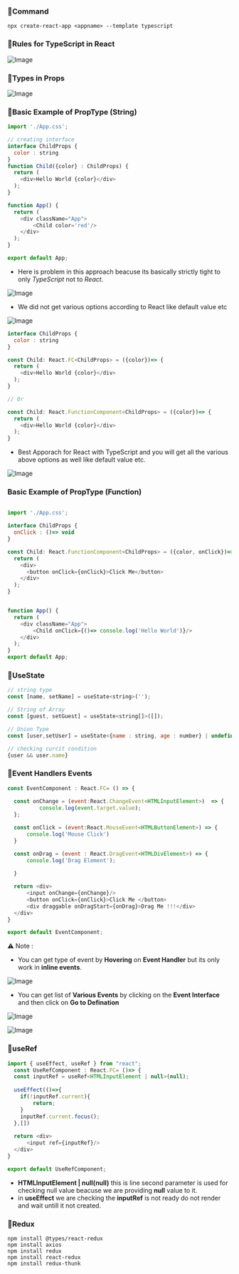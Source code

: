 ### 📘Command
```
npx create-react-app <appname> --template typescript
```
### 📘Rules for TypeScript in React
![Image](./images/1-typescript-rules.png)

### 📘Types in Props
![Image](./images/2-typesofprops.png)

### 📘Basic Example of PropType (String)

```javascript
import './App.css';

// creating interface 
interface ChildProps {
  color : string
}
function Child({color} : ChildProps) {
  return (
    <div>Hello World {color}</div>
  );
}

function App() {
  return (
    <div className="App">
        <Child color='red'/>
    </div>
  );
}

export default App;
```
* Here is problem in this approach beacuse its basically strictly tight to only _TypeScript_ not to _React_.

![Image](./images/3-problem-simple-approach.png)

* We did not get various options according to React like default value etc

![Image](./images/4-not-getting-various-option-according-to-react.png)

```javascript
interface ChildProps {
  color : string
}

const Child: React.FC<ChildProps> = ({color})=> {
  return (
    <div>Hello World {color}</div>
  );
}

// Or 

const Child: React.FunctionComponent<ChildProps> = ({color})=> {
  return (
    <div>Hello World {color}</div>
  );
}

```
* Best Apporach for React with TypeScript and you will get all the various above options as well like default value etc.

![Image](./images/5-react-typescript-approach.png)


### Basic Example of PropType (Function)

```javascript

import './App.css';

interface ChildProps {
  onClick : ()=> void
}

const Child: React.FunctionComponent<ChildProps> = ({color, onClick})=> {
  return (
    <div>
      <button onClick={onClick}>Click Me</button>
    </div>
  );
}


function App() {
  return (
    <div className="App">
        <Child onClick={()=> console.log('Hello World')}/>
    </div>
  );
}
export default App;
```

### 📘UseState

```javascript
// string type
const [name, setName] = useState<string>('');

// String of Array
const [guest, setGuest] = useState<string[]>([]);

// Union Type
const [user,setUser] = useState<{name : string, age : number} | undefined>();

// checking curcit condition
{user && user.name}
```

### 📘Event Handlers Events

```javascript
const EventComponent : React.FC= () => {
    
  const onChange = (event:React.ChangeEvent<HTMLInputElement>)  => {
          console.log(event.target.value);
  };

  const onClick = (event:React.MouseEvent<HTMLButtonElement>) => {
      console.log('Mouse Click')
  }

  const onDrag = (event : React.DragEvent<HTMLDivElement>) => {
      console.log('Drag Element');
      
  }

  return <div>
      <input onChange={onChange}/>
      <button onClick={onClick}>Click Me </button>
      <div draggable onDragStart={onDrag}>Drag Me !!!</div>
  </div>
}

export default EventComponent;
```

⚠️ Note : 
* You can get type of event by __Hovering__ on __Event Handler__ but its only work in __inline events__. 

![Image](./images/6-event-handling-types.png)

* You can get list of __Various Events__ by clicking on the __Event Interface__  and then click on __Go to Defination__
  
 ![Image](./images/7-event-interface.png)

![Image](./images/8-event-interface-go-to-defination.png)

### 📘useRef

```javascript
import { useEffect, useRef } from "react";
  const UseRefComponent : React.FC= ()=> {
  const inputRef = useRef<HTMLInputElement | null>(null);
    
  useEffect(()=>{
    if(!inputRef.current){
        return;
    }
    inputRef.current.focus();
  },[])
  
  return <div>
      <input ref={inputRef}/>
  </div>
}

export default UseRefComponent;
```
* __HTMLInputElement | null(null)__ this is line second parameter is used for checking null value beacuse we are providing __null__ value to it.
* in __useEffect__ we are checking the __inputRef__ is not ready do not render and wait untill it not created.

### 📘Redux
```
npm install @types/react-redux
npm install axios
npm install redux
npm install react-redux
npm install redux-thunk
```